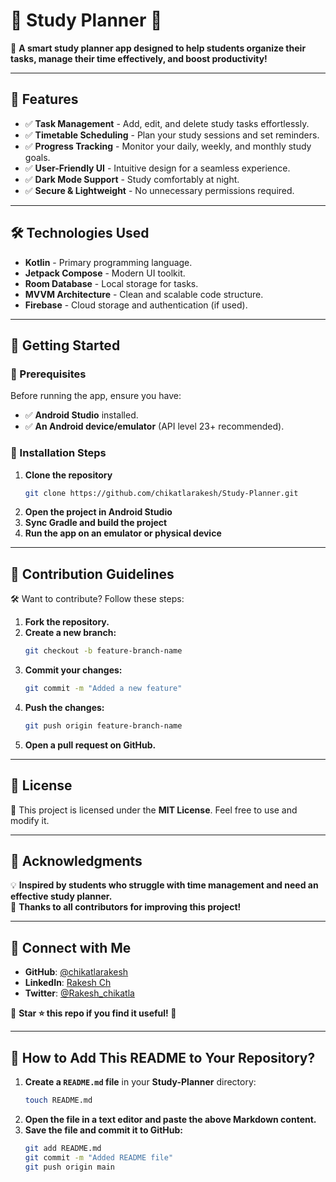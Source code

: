 # 📖 Study Planner 📅  

🚀 **A smart study planner app designed to help students organize their tasks, manage their time effectively, and boost productivity!**  

---

## 🌟 Features  

- ✅ **Task Management** - Add, edit, and delete study tasks effortlessly.  
- ✅ **Timetable Scheduling** - Plan your study sessions and set reminders.  
- ✅ **Progress Tracking** - Monitor your daily, weekly, and monthly study goals.  
- ✅ **User-Friendly UI** - Intuitive design for a seamless experience.  
- ✅ **Dark Mode Support** - Study comfortably at night.  
- ✅ **Secure & Lightweight** - No unnecessary permissions required.  

---

## 🛠️ Technologies Used  

- **Kotlin** - Primary programming language.  
- **Jetpack Compose** - Modern UI toolkit.  
- **Room Database** - Local storage for tasks.  
- **MVVM Architecture** - Clean and scalable code structure.  
- **Firebase** - Cloud storage and authentication (if used).  

---

## 🚀 Getting Started  

### 🔹 Prerequisites  
Before running the app, ensure you have:  
- ✅ **Android Studio** installed.  
- ✅ **An Android device/emulator** (API level 23+ recommended).  

### 🔹 Installation Steps  

1. **Clone the repository**  
   ```bash
   git clone https://github.com/chikatlarakesh/Study-Planner.git
   ```
2. **Open the project in Android Studio**  
3. **Sync Gradle and build the project**  
4. **Run the app on an emulator or physical device**  

---

## 🤝 Contribution Guidelines  

🛠️ Want to contribute? Follow these steps:  

1. **Fork the repository.**  
2. **Create a new branch:**  
   ```bash
   git checkout -b feature-branch-name
   ```
3. **Commit your changes:**  
   ```bash
   git commit -m "Added a new feature"
   ```
4. **Push the changes:**  
   ```bash
   git push origin feature-branch-name
   ```
5. **Open a pull request on GitHub.**  

---

## 📜 License  

📝 This project is licensed under the **MIT License**. Feel free to use and modify it.  

---

## 🙌 Acknowledgments  

💡 **Inspired by students who struggle with time management and need an effective study planner.**  
🚀 **Thanks to all contributors for improving this project!**  

---

## 🔗 Connect with Me  

- **GitHub**: [@chikatlarakesh](https://github.com/chikatlarakesh)  
- **LinkedIn**: [Rakesh Ch](https://linkedin.com/in/rakesh-ch)  
- **Twitter**: [@Rakesh_chikatla](https://twitter.com/Rakesh_chikatla)  

📌 **Star ⭐ this repo if you find it useful! 🚀**  

---

## 📌 **How to Add This README to Your Repository?**  

1. **Create a `README.md` file** in your **Study-Planner** directory:  
   ```bash
   touch README.md
   ```
2. **Open the file in a text editor and paste the above Markdown content.**  
3. **Save the file and commit it to GitHub:**  
   ```bash
   git add README.md
   git commit -m "Added README file"
   git push origin main
   ```
